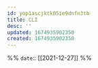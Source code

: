 ```yaml
---
id: yop1ascjktk05ie9dnfn3tb
title: CLI
desc: ''
updated: 1674935902350
created: 1674935902350
---
```

%%
`date`:: [[2021-12-27]]
%%
